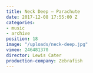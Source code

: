 ```yaml
---
title: Neck Deep — Parachute
date: 2017-12-08 17:55:00 Z
categories:
- music
- archive
position: 18
image: "/uploads/neck-deep.jpg"
vimeo: 246481370
director: Lewis Cater
production-company: Zebrafish
---
```


